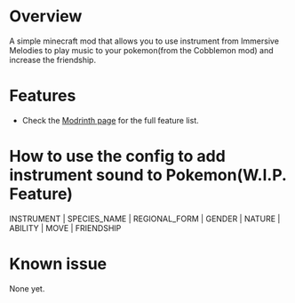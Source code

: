 # Overview 
A simple minecraft mod that allows you to use instrument from Immersive Melodies to play music to your pokemon(from the Cobblemon mod) and increase the friendship.
# Features
* Check the [Modrinth page](https://modrinth.com/mod/gain-friendship-from-melodies) for the full feature list.
# How to use the config to add instrument sound to Pokemon(W.I.P. Feature)
INSTRUMENT | SPECIES_NAME | REGIONAL_FORM | GENDER | NATURE | ABILITY | MOVE | FRIENDSHIP

# Known issue
None yet.
